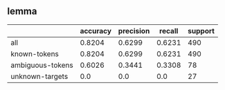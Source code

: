 
## lemma

|                  | accuracy | precision | recall | support |
|------------------|----------|-----------|--------|---------|
| all              | 0.8204   | 0.6299    | 0.6231 | 490     |
| known-tokens     | 0.8204   | 0.6299    | 0.6231 | 490     |
| ambiguous-tokens | 0.6026   | 0.3441    | 0.3308 | 78      |
| unknown-targets  | 0.0      | 0.0       | 0.0    | 27      |

